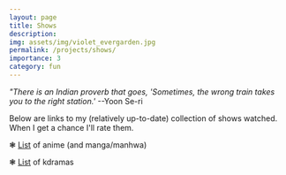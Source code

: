 ```yaml
---
layout: page
title: Shows
description: 
img: assets/img/violet_evergarden.jpg
permalink: /projects/shows/
importance: 3
category: fun
---
```


*"There is an Indian proverb that goes, 'Sometimes, the wrong train takes you to the right station.'* --Yoon Se-ri

Below are links to my (relatively up-to-date) collection of shows watched. When I get a chance I'll rate them.

❃ [List](https://myanimelist.net/animelist/Pilingual) of anime (and manga/manhwa) 

❃ [List](https://mydramalist.com/dramalist/Pilingual) of kdramas 
